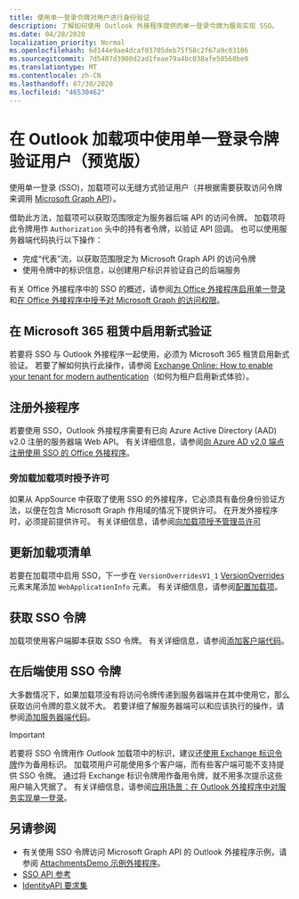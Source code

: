 ```yaml
---
title: 使用单一登录令牌对用户进行身份验证
description: 了解如何使用 Outlook 外接程序提供的单一登录令牌为服务实现 SSO。
ms.date: 04/28/2020
localization_priority: Normal
ms.openlocfilehash: 6d144e9ae4dcaf03705deb75f58c2f67a9c03106
ms.sourcegitcommit: 7d5407d3900d2ad1feae79a4bc038afe50568be0
ms.translationtype: MT
ms.contentlocale: zh-CN
ms.lasthandoff: 07/30/2020
ms.locfileid: "46530462"
---
```

# <a name="authenticate-a-user-with-a-single-sign-on-token-in-an-outlook-add-in-preview"></a>在 Outlook 加载项中使用单一登录令牌验证用户（预览版）

使用单一登录 (SSO)，加载项可以无缝方式验证用户（并根据需要获取访问令牌来调用 [Microsoft Graph API](/graph/overview)）。

借助此方法，加载项可以获取范围限定为服务器后端 API 的访问令牌。 加载项将此令牌用作 `Authorization` 头中的持有者令牌，以验证 API 回调。 也可以使用服务器端代码执行以下操作：

- 完成“代表”流，以获取范围限定为 Microsoft Graph API 的访问令牌
- 使用令牌中的标识信息，以创建用户标识并验证自己的后端服务

有关 Office 外接程序中的 SSO 的概述，请参阅[为 Office 外接程序启用单一登录](../develop/sso-in-office-add-ins.md)和[在 Office 外接程序中授予对 Microsoft Graph 的访问权限](../develop/authorize-to-microsoft-graph.md)。


## <a name="enable-modern-authentication-in-your-microsoft-365-tenancy"></a>在 Microsoft 365 租赁中启用新式验证

若要将 SSO 与 Outlook 外接程序一起使用，必须为 Microsoft 365 租赁启用新式验证。 若要了解如何执行此操作，请参阅 [Exchange Online: How to enable your tenant for modern authentication](https://social.technet.microsoft.com/wiki/contents/articles/32711.exchange-online-how-to-enable-your-tenant-for-modern-authentication.aspx)（如何为租户启用新式体验）。

## <a name="register-your-add-in"></a>注册外接程序

若要使用 SSO，Outlook 外接程序需要有已向 Azure Active Directory (AAD) v2.0 注册的服务器端 Web API。 有关详细信息，请参阅[向 Azure AD v2.0 端点注册使用 SSO 的 Office 外接程序](../develop/register-sso-add-in-aad-v2.md)。

### <a name="provide-consent-when-sideloading-an-add-in"></a>旁加载加载项时授予许可

如果从 AppSource 中获取了使用 SSO 的外接程序，它必须具有备份身份验证方法，以便在包含 Microsoft Graph 作用域的情况下提供许可。 在开发外接程序时，必须提前提供许可。 有关详细信息，请参阅[向加载项授予管理员许可](../develop/grant-admin-consent-to-an-add-in.md)

## <a name="update-the-add-in-manifest"></a>更新加载项清单

若要在加载项中启用 SSO，下一步在 `VersionOverridesV1_1` [VersionOverrides](../reference/manifest/versionoverrides.md) 元素末尾添加 `WebApplicationInfo` 元素。 有关详细信息，请参阅[配置加载项](../develop/sso-in-office-add-ins.md#configure-the-add-in)。

## <a name="get-the-sso-token"></a>获取 SSO 令牌

加载项使用客户端脚本获取 SSO 令牌。 有关详细信息，请参阅[添加客户端代码](../develop/sso-in-office-add-ins.md#add-client-side-code)。

## <a name="use-the-sso-token-at-the-back-end"></a>在后端使用 SSO 令牌

大多数情况下，如果加载项没有将访问令牌传递到服务器端并在其中使用它，那么获取访问令牌的意义就不大。 若要详细了解服务器端可以和应该执行的操作，请参阅[添加服务器端代码](../develop/sso-in-office-add-ins.md#add-server-side-code)。

> [!IMPORTANT]
> 若要将 SSO 令牌用作 *Outlook* 加载项中的标识，建议还[使用 Exchange 标识令牌](authenticate-a-user-with-an-identity-token.md)作为备用标识。 加载项用户可能使用多个客户端，而有些客户端可能不支持提供 SSO 令牌。 通过将 Exchange 标识令牌用作备用令牌，就不用多次提示这些用户输入凭据了。 有关详细信息，请参阅[应用场景：在 Outlook 外接程序中对服务实现单一登录](implement-sso-in-outlook-add-in.md)。

## <a name="see-also"></a>另请参阅

- 有关使用 SSO 令牌访问 Microsoft Graph API 的 Outlook 外接程序示例，请参阅 [AttachmentsDemo 示例外接程序](https://github.com/OfficeDev/outlook-add-in-attachments-demo)。
- [SSO API 参考](../develop/sso-in-office-add-ins.md#sso-api-reference)
- [IdentityAPI 要求集](../reference/requirement-sets/identity-api-requirement-sets.md)
